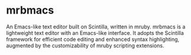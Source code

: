 # mrbmacs
An Emacs-like text editor built on Scintilla, written in mruby.
mrbmacs is a lightweight text editor with an Emacs-like interface.
It adopts the Scintilla framework for efficient code editing and enhanced syntax highlighting, augmented by the customizability of mruby scripting extensions.

